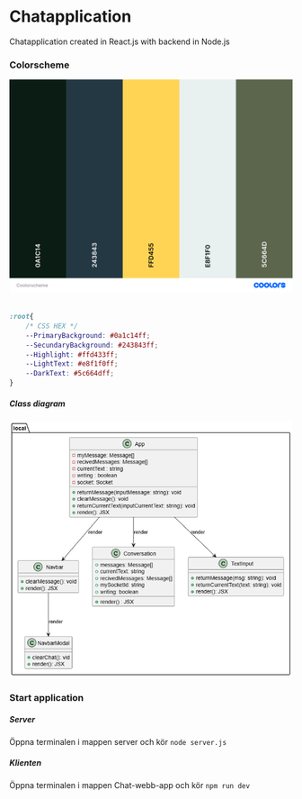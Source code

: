 # Chatapplication
Chatapplication created in React.js with backend in Node.js

<h3>Colorscheme</h3>
<img src="/Chat-webb-app/src/assets/Colorscheme.png"/>

```css

:root{
    /* CSS HEX */
    --PrimaryBackground: #0a1c14ff;
    --SecundaryBackground: #243843ff;
    --Highlight: #ffd433ff;
    --LightText: #e8f1f0ff;
    --DarkText: #5c664dff;
}

```

<h5>Class diagram</h5>

<img src="/Chat-webb-app/UML/classDiagram.png">

<h3>Start application</h3>

<h5>Server</h3>

Öppna terminalen i mappen server och kör ` node server.js `  

<h5>Klienten</h5>

Öppna terminalen i mappen Chat-webb-app och kör ` npm run dev `

